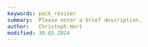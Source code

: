```yaml
---
keywords: pack_resizer
summary:  Please enter a brief description.
author:   Christoph Hart
modified: 30.05.2024
---
```

  
